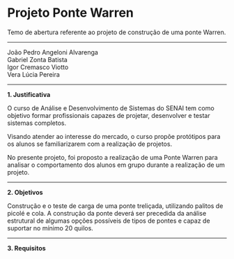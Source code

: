 # Projeto Ponte Warren
Temo de abertura referente ao projeto de construção de uma ponte Warren.
<hr>

<p>João Pedro Angeloni Alvarenga<br>
Gabriel Zonta Batista<br>
Igor Cremasco Viotto<br>
Vera Lúcia Pereira</p>

<hr>

<p><b>1. Justificativa</b></p>

<p>
O curso de Análise e Desenvolvimento de Sistemas do SENAI tem como objetivo formar profissionais capazes de projetar, desenvolver e testar sistemas completos.
</p>
<p>
Visando atender ao interesse do mercado, o curso propõe protótipos para os alunos se familiarizarem com a realização de projetos.
</p>
<p>
No presente projeto, foi proposto a realização de uma Ponte Warren para analisar o comportamento dos alunos em grupo durante a realização de um projeto.
</p>

<hr>

<p><b>2. Objetivos</b></p>

<p>
Construção e o teste de carga de uma ponte treliçada, utilizando palitos de picolé e cola. A construção da ponte deverá ser precedida da análise estrutural de algumas opções possíveis de tipos de pontes e capaz de suportar no mínimo 20 quilos. 
</p>

<hr>

<p><b>3. Requisitos</b></p>


